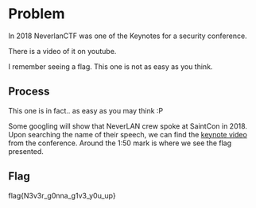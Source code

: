 # Problem
In 2018 NeverlanCTF was one of the Keynotes for a security conference.

There is a video of it on youtube.

I remember seeing a flag. This one is not as easy as you think.

## Process
This one is in fact.. as easy as you may think :P

Some googling will show that NeverLAN crew spoke at SaintCon in 2018.  Upon searching the name of their speech, we can find the [keynote video](https://www.youtube.com/watch?v=1wthauUWsGI) from the conference. Around the 1:50 mark is where we see the flag presented.

## Flag
flag{N3v3r_g0nna_g1v3_y0u_up}
